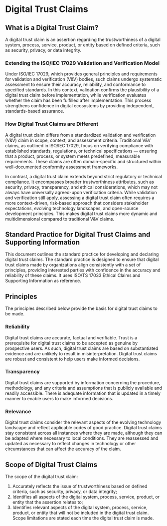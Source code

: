 # Digital Trust Claims

## What is a Digital Trust Claim?
A digital trust claim is an assertion regarding the trustworthiness of a digital system, process, service, product, or entity based on defined criteria, such as security, privacy, or data integrity.

### Extending the ISO/IEC 17029 Validation and Verification Model
Under ISO/IEC 17029, which provides general principles and requirements for validation and verification (V&V) bodies, such claims undergo systematic assessment to ensure their accuracy, reliability, and conformance to specified standards. In this context, validation confirms the plausibility of a digital trust claim before implementation, while verification evaluates whether the claim has been fulfilled after implementation. This process strengthens confidence in digital ecosystems by providing independent, standards-based assurance.

### How Digital Trust Claims are Different

A digital trust claim differs from a standardized validation and verification (V&V) claim in scope, context, and assessment criteria. Traditional V&V claims, as outlined in ISO/IEC 17029, focus on verifying compliance with established standards, regulations, or technical specifications — ensuring that a product, process, or system meets predefined, measurable requirements. These claims are often domain-specific and structured within well-documented conformity assessment frameworks.

In contrast, a digital trust claim extends beyond strict regulatory or technical compliance. It encompasses broader trustworthiness attributes, such as security, privacy, transparency, and ethical considerations, which may not always have universally agreed-upon verification criteria. While validation and verification still apply, assessing a digital trust claim often requires a more context-driven, risk-based approach that considers stakeholder expectations, evolving technology landscapes, and open-source development principles. This makes digital trust claims more dynamic and multidimensional compared to traditional V&V claims.

## Standard Practice for Digital Trust Claims and Supporting Information
This document outlines the standard practice for developing and declaring digital trust claims. The standard practice is designed to ensure that digital trust claims made by organizations align consistently with a set of principles, providing interested parties with confidence in the accuracy and reliability of these claims. It uses ISO/TS 17033 Ethical Claims and Supporting Information as reference.

## Principles
The principles described below provide the basis for digital trust claims to be made.

### Reliability
Digital trust claims are accurate, factual and verifiable.
Trust is a prerequisite for digital trust claims to be accepted as genuine by prospective users. As such, digital trust claims are based on substantiated evidence and are unlikely to result in misinterpretation. Digital trust claims are robust and consistent to help users make informed decisions.

### Transparency
Digital trust claims are supported by information concerning the procedure, methodology, and any criteria and assumptions that is publicly available and readily accessible. 
There is adequate information that is updated in a timely manner to enable users to make informed decisions. 

### Relevance
Digital trust claims consider the relevant aspects of the evolving technology landscape and reflect applicable codes of good practice.
Digital trust claims stay consistent across all instances where they are made, although they can be adapted where necessary to local conditions. They are reassessed and updated as necessary to reflect changes in technology or other circumstances that can affect the accuracy of the claim.

## Scope of Digital Trust Claims
The scope of the digital trust claim:
1)	Accurately reflects the issue of trustworthiness based on defined criteria, such as security, privacy, or data integrity;
2)	Identifies all aspects of the digital system, process, service, product, or entity that the assertion relates to;
3)	Identifies relevant aspects of the digital system, process, service, product, or entity that will not be included in the digital trust claim. Scope limitations are stated each time the digital trust claim is made.
